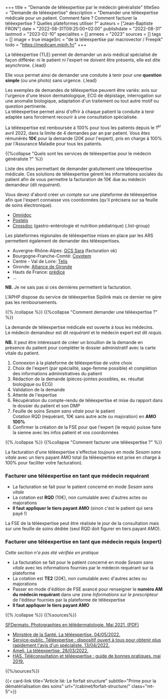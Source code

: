 +++
title = "Demande de téléexpertise par le médecin généraliste"
titleSeo = "Demande de téléexpertise"
description = "Demander une téléexpertise médicale pour un patient. Comment faire ? Comment facturer la téléexpertise ? Quelles plateformes utiliser ?"
auteurs = ["Jean-Baptiste FRON"]
date = "2022-08-31T09:25:00+02:00"
publishdate = "2022-08-31"
lastmod = "2023-02-10"
specialites = []
annees = "2023"
sources = []
tags = []
image = true
imageSrc = "de la téléexpertise par macrovector / Freepik"
todo = "https://medicam.mipih.fr/"
+++

La téléexpertise (TLE) permet de demander un avis médical spécialisé de façon différée: ni le patient ni l'expert ne doivent être présents, elle est dite asynchrone.
{.lead}

Elle vous permet ainsi de demander une conduite à tenir pour une **question simple** (ou une photo) sans urgence.
{.lead}

Les exemples de demandes de téléexpertise peuvent être variés: avis sur l'urgence d'une lésion dermatologique, ECG de dépistage, interrogation sur une anomalie biologique, adaptation d'un traitement ou tout autre motif ou question pertinente.  
La téléexpertise permet ainsi d'offrir à chaque patient la conduite à tenir adaptée sans forcément recourir à une consultation spécialisée.

La téléexpertise est remboursée à 100% pour tous les patients depuis le 1<sup>er</sup> avril 2022, dans la limite de 4 demandes par an par patient. Vous êtes rémunérés **10€** pour la demande (20€ pour l'expert), pris en charge à 100% par l'Assurance Maladie pour tous les patients.

{{%collapse "Quels sont les services de téléexpertise pour le médecin généraliste ?" %}}

Liste des sites permettant de demander gratuitement une téléexpertise médicale. Ces solutions de téléexpertise gèrent les informations sociales du patient afin de vous permettre la facturation de 10€ due au médecin demandeur (dit *requérant*).

Vous devez d'abord créer un compte sur une plateforme de téléexpertise afin que l'expert connaisse vos coordonnées (qu'il précisera sur sa feuille de soins électronique).

- [Omnidoc](https://omnidoc.fr/medecins-generalistes)
- [Postelo](https://www.postelo.fr)
- [Crossdoc](https://crossdoc.fr) (gastro-entérologie et nutrition pédiatrique)
{.list-group}

Les plateformes régionales de téléexpertise mises en place par les ARS permettent également de demander des téléexpertises.

- Auvergne-Rhône-Alpes: [GCS Sara](https://www.sante-ara.fr/services/teleexpertise/) (facturation ok)
- Bourgogne-Franche-Comté: [Covotem](https://www.esante-bfc.fr/services/teleexpertise/)
- Centre - Val de Loire: [Telis](https://www.esante-centre.fr/portail_pro/services-e-sante/telis-plateforme-regionale-de-telesante-454-559.html)
- Gironde: [Alliance de Gironde](https://www-telemedecine.alliance-gironde.fr/portal-pro/accueil/authentification-6-6.html)
- Hauts de France: [prédice](https://www.predice.fr/portail-pro/services/teleexpertise-29-29.html?args=BaXCwDEzx%252AbQdO8DobsgYqICblUlNbrBeZY8RMXOgZelIdpCSDxNwBAjZDBCO%252A%252Ar5vuUAB5GWsGU0umTlO%252ApAw)
- ...

**NB.** Je ne sais pas si ces dernières permettent la facturation.

L'APHP dispose du service de téléexpertise Sipilink mais ce dernier ne gère pas les remboursements.

{{% /collapse %}}
{{%collapse "Comment demander une téléexpertise ?" %}}

La demande de téléexpertise médicale est ouverte à tous les médecins.  
Le médecin demandeur est dit *requérant* et le médecin expert est dit *requis*.

**NB.** Il peut être intéressant de créer un brouillon de la demande en présence du patient pour compléter le dossier administratif avec la carte vitale du patient.

1. Connexion à la plateforme de téléexpertise de votre choix
2. Choix de l'expert (par spécialité, sage-femme possible) et complétion des informations administratives du patient
3. Rédaction de la demande (pièces-jointes possibles, ex. résultat biologique ou ECG)
4. Validation de la demande
5. Attente de l'expertise
6. Récupération du compte-rendu de téléexpertise et mise du rapport dans le dossier du patient et son DMP
7. Feuille de soins *Sesam sans vitale* pour le patient  
  Cotation RQD (requérant, 10€ sans autre acte ou majoration) en **AMO 100%**
8. Confirmer la création de la FSE pour que l'expert (le requis) puisse faire la sienne avec les infos patient et vos coordonnées

{{% /collapse %}}
{{%collapse "Comment facturer une téléexpertise ?" %}}

La facturation d'une téléexpertise s'effectue toujours en mode *Sesam sans vitale* avec un tiers payant AMO total (la téléexpertise est prise en charge à 100% pour faciliter votre facturation).

### Facturer une téléexpertise en tant que médecin requérant

- La facturation se fait pour le patient concerné en mode *Sesam sans vitale*
- La cotation est **RQD** (10€), non cumulable avec d'autres actes ou majorations
- **Il faut appliquer le tiers payant AMO** (sinon c'est le patient qui sera payé !)

La FSE de la téléexpertise peut être réalisée le jour de la consultation mais sur une feuille de soins dédiée (seul RQD doit figurer en tiers payant AMO).

### Facturer une téléexpertise en tant que médecin requis (expert)

*Cette section n'a pas été vérifiée en pratique*

- La facturation se fait pour le patient concerné en mode *Sesam sans vitale* avec les informations fournies par le médecin requérant sur la plateforme
- La cotation est **TE2** (20€), non cumulable avec d'autres actes ou majorations
- Passer en mode d'édition de FSE avancé pour renseigner le **numéro AM du médecin requérant** dans une zone *Informations sur le prescripteur* de l'éditeur fournies par la plateforme de téléexpertise
- **Il faut appliquer le tiers payant AMO**

{{% /collapse %}}
{{%sources%}}

[SFDermato. Photographies en télédermatologie. Mai 2021. (PDF)](https://www.sfdermato.org/upload/files/fichiers/groupes-thematiques/recos%20photos%20TD%20-%20v2%20FINALE.pdf)

- [Ministère de la Santé. La téléexpertise. 04/05/2022.](https://solidarites-sante.gouv.fr/soins-et-maladies/prises-en-charge-specialisees/telesante-pour-l-acces-de-tous-a-des-soins-a-distance/article/la-teleexpertise)
- [Service-public. Téléexpertise : dispositif ouvert à tous pour obtenir plus rapidement l'avis d'un spécialiste. 13/04/2022.](https://www.service-public.fr/particuliers/actualites/A15615)
- [Ameli. La téléexpertise. 28/03/2022.](https://www.ameli.fr/medecin/exercice-liberal/telemedecine/teleexpertise)
- [HAS. Téléconsultation et téléexpertise : guide de bonnes pratiques. mai 2019.](https://www.has-sante.fr/jcms/c_2971632/fr/teleconsultation-et-teleexpertise-guide-de-bonnes-pratiques)

{{%/sources%}}

{{< card-link title="Article lié: Le forfait structure" subtitle="Prime pour la dématérialisation des soins" url="/cabinet/forfait-structure/" class="mt-5">}}
